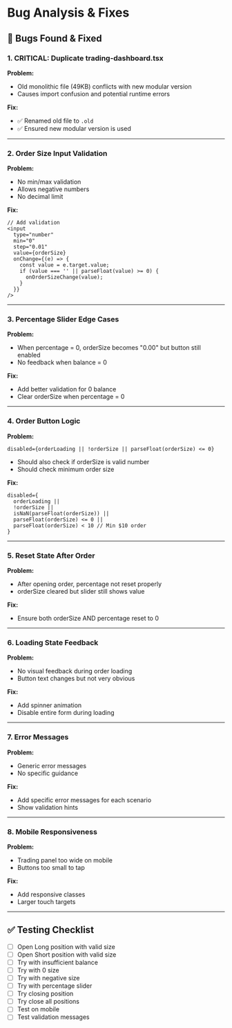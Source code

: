 # Bug Analysis & Fixes

## 🐛 Bugs Found & Fixed

### 1. **CRITICAL: Duplicate trading-dashboard.tsx**
**Problem:**
- Old monolithic file (49KB) conflicts with new modular version
- Causes import confusion and potential runtime errors

**Fix:**
- ✅ Renamed old file to `.old`
- ✅ Ensured new modular version is used

---

### 2. **Order Size Input Validation**
**Problem:**
- No min/max validation
- Allows negative numbers
- No decimal limit

**Fix:**
```tsx
// Add validation
<input
  type="number"
  min="0"
  step="0.01"
  value={orderSize}
  onChange={(e) => {
    const value = e.target.value;
    if (value === '' || parseFloat(value) >= 0) {
      onOrderSizeChange(value);
    }
  }}
/>
```

---

### 3. **Percentage Slider Edge Cases**
**Problem:**
- When percentage = 0, orderSize becomes "0.00" but button still enabled
- No feedback when balance = 0

**Fix:**
- Add better validation for 0 balance
- Clear orderSize when percentage = 0

---

### 4. **Order Button Logic**
**Problem:**
```tsx
disabled={orderLoading || !orderSize || parseFloat(orderSize) <= 0}
```
- Should also check if orderSize is valid number
- Should check minimum order size

**Fix:**
```tsx
disabled={
  orderLoading ||
  !orderSize ||
  isNaN(parseFloat(orderSize)) ||
  parseFloat(orderSize) <= 0 ||
  parseFloat(orderSize) < 10 // Min $10 order
}
```

---

### 5. **Reset State After Order**
**Problem:**
- After opening order, percentage not reset properly
- orderSize cleared but slider still shows value

**Fix:**
- Ensure both orderSize AND percentage reset to 0

---

### 6. **Loading State Feedback**
**Problem:**
- No visual feedback during order loading
- Button text changes but not very obvious

**Fix:**
- Add spinner animation
- Disable entire form during loading

---

### 7. **Error Messages**
**Problem:**
- Generic error messages
- No specific guidance

**Fix:**
- Add specific error messages for each scenario
- Show validation hints

---

### 8. **Mobile Responsiveness**
**Problem:**
- Trading panel too wide on mobile
- Buttons too small to tap

**Fix:**
- Add responsive classes
- Larger touch targets

---

## ✅ Testing Checklist

- [ ] Open Long position with valid size
- [ ] Open Short position with valid size
- [ ] Try with insufficient balance
- [ ] Try with 0 size
- [ ] Try with negative size
- [ ] Try with percentage slider
- [ ] Try closing position
- [ ] Try close all positions
- [ ] Test on mobile
- [ ] Test validation messages
